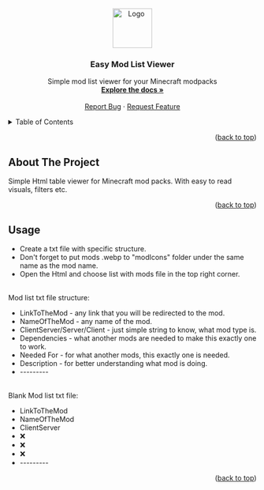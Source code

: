 <a id="readme-top"></a>



<!-- PROJECT LOGO -->
<br />
<div align="center">
  <a href="https://github.com/AverageAlpacaLover/Easy-mod-list-viewer-for-minecraft">
    <img src="images/logo.png" alt="Logo" width="80" height="80">
  </a>

<h3 align="center">Easy Mod List Viewer</h3>

  <p align="center">
    Simple mod list viewer for your Minecraft modpacks
    <br />
    <a href="https://github.com/AverageAlpacaLover/Easy-mod-list-viewer-for-minecraft"><strong>Explore the docs »</strong></a>
    <br />
    <br />
    <a href="https://github.com/AverageAlpacaLover/Easy-mod-list-viewer-for-minecraft/issues/new?labels=bug&template=bug-report---.md">Report Bug</a>
    &middot;
    <a href="https://github.com/AverageAlpacaLover/Easy-mod-list-viewer-for-minecraft/issues/new?labels=enhancement&template=feature-request---.md">Request Feature</a>
  </p>
</div>



<!-- TABLE OF CONTENTS -->
<details>
  <summary>Table of Contents</summary>
  <ol>
    <li>
      <a href="#about-the-project">About The Project</a>
    </li>
    <li><a href="#usage">Usage</a></li>
  </ol>
</details>

<p align="right">(<a href="#readme-top">back to top</a>)</p>


<!-- ABOUT THE PROJECT -->
## About The Project

Simple Html table viewer for Minecraft mod packs. With easy to read visuals, filters etc.

<p align="right">(<a href="#readme-top">back to top</a>)</p>



<!-- USAGE EXAMPLES -->
## Usage
<ul>
  <li>Create a txt file with specific structure.</li>
  <li>Don't forget to put mods .webp to "modIcons" folder under the same name as the mod name.</li>
  <li>Open the Html and choose list with mods file in the top right corner.</li>
</ul>
<br />
Mod list txt file structure:
<br />
<ul>
  <li>LinkToTheMod - any link that you will be redirected to the mod.</li>
  <li>NameOfTheMod - any name of the mod.</li>
  <li>ClientServer/Server/Client - just simple string to know, what mod type is.</li>
  <li>Dependencies - what another mods are needed to make this exactly one to work.</li>
  <li>Needed For - for what another mods, this exactly one is needed.</li>
  <li>Description - for better understanding what mod is doing.</li>
  <li>---------</li>
</ul>
<br />
Blank Mod list txt file:
<br />
<ul>
  <li>LinkToTheMod</li>
  <li>NameOfTheMod</li>
  <li>ClientServer</li>
  <li>❌</li>
  <li>❌</li>
  <li>❌</li>
  <li>---------</li>
</ul>

<p align="right">(<a href="#readme-top">back to top</a>)</p>